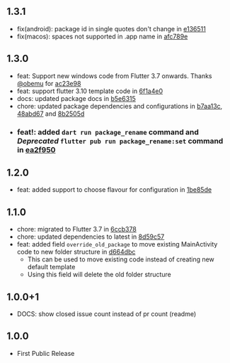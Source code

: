 ## 1.3.1

- fix(android): package id in single quotes don't change in [e136511](https://github.com/OutdatedGuy/package_rename/commit/e1365110125d4f6cf6a9aadae80dc2b14e7a6423)
- fix(macos): spaces not supported in .app name in [afc789e](https://github.com/OutdatedGuy/package_rename/commit/afc789e54f8764a24cc6ca796018661ec148e03b)

## 1.3.0

- feat: Support new windows code from Flutter 3.7 onwards. Thanks [@obemu](https://github.com/obemu) for [ac23e98](https://github.com/OutdatedGuy/package_rename/commit/ac23e98444524fe29fa49e4695f14efafc2d940c)
- feat: support flutter 3.10 template code in [6f1a4e0](https://github.com/OutdatedGuy/package_rename/commit/6f1a4e0b8673b6b5d1b6bf8f5b6d7fca6a531fa3)
- docs: updated package docs in [b5e6315](https://github.com/OutdatedGuy/package_rename/commit/b5e6315cc142a595cfc679a3a88fe420d563031e)
- chore: updated package dependencies and configurations in [b7aa13c](https://github.com/OutdatedGuy/package_rename/commit/b7aa13cadde4106e7b30e016c66ce9428b0ad280), [48abd67](https://github.com/OutdatedGuy/package_rename/commit/48abd6765ebf3ed6a499b839f714ed8f0368df9f) and [8b2505d](https://github.com/OutdatedGuy/package_rename/commit/8b2505d8ce88df5ad8b14147874f538e517a383b)
- ### feat!: added `dart run package_rename` command and _Deprecated_ `flutter pub run package_rename:set` command in [ea2f950](https://github.com/OutdatedGuy/package_rename/commit/ea2f9505a28eae80d759b42cf1a3c6e5bd03d112)

## 1.2.0

- feat: added support to choose flavour for configuration in [1be85de](https://github.com/OutdatedGuy/package_rename/commit/1be85deb2c47936b1c999b52e700dfff1d74bdf8)

## 1.1.0

- chore: migrated to Flutter 3.7 in [6ccb378](https://github.com/OutdatedGuy/package_rename/commit/6ccb378a0e721853ed8045f658af1cdf9c7ae53b)
- chore: updated dependencies to latest in [8d59c57](https://github.com/OutdatedGuy/package_rename/commit/8d59c576fae1ba41b4545e304fbf945f10d80412)
- feat: added field `override_old_package` to move existing MainActivity code to new folder structure in [d664dbc](https://github.com/OutdatedGuy/package_rename/commit/d664dbcd14c483afa897f082907ce401bf9791a4)
  - This can be used to move existing code instead of creating new default template
  - Using this field will delete the old folder structure

## 1.0.0+1

- DOCS: show closed issue count instead of pr count (readme)

## 1.0.0

- First Public Release
